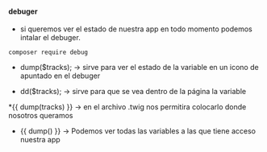 #### debuger

- si queremos ver el estado de nuestra app en todo momento podemos intalar el debuger.

```
composer require debug
```

* dump($tracks); -> sirve para ver el estado de la variable en un icono de apuntado en el debuger

* dd($tracks); -> sirve para que se vea dentro de la página la variable

*{{ dump(tracks) }} -> en el archivo .twig nos permitira colocarlo donde nosotros queramos

* {{ dump() }} -> Podemos ver todas las variables a las que tiene acceso nuestra app